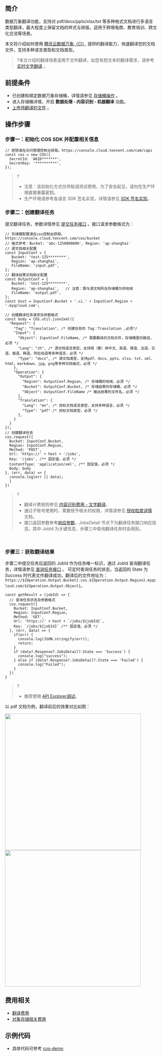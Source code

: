 ## 简介

数据万象翻译功能，支持对 pdf/docx/pptx/xlsx/txt 等多种格式文档进行多语言类型翻译，最大程度上保留文档的样式与排版，适用于跨境电商、教育培训、跨文化交流等场景。

本文将介绍如何使用 [腾讯云数据万象（CI）](https://cloud.tencent.com/document/product/460/84234) 提供的翻译能力，快速翻译您的文档文件，支持多种语言类型和文档类型。

>?本文介绍的翻译场景适用于文件翻译，如您有短文本的翻译需求，请参考 [实时文字翻译](https://cloud.tencent.com/document/product/460/83547) 。


## 前提条件

- 已创建和绑定数据万象存储桶，详情请参见 [存储桶操作](https://cloud.tencent.com/document/product/460/46483) 。
- 进入存储桶详情，开启 <b>数据处理 - 内容识别 - 机器翻译</b> 功能。
- [上传待翻译的文件](https://cloud.tencent.com/document/product/436/13321) 。


## 操作步骤

### 步骤一：初始化 COS SDK 并配置相关信息

```plaintext
// 密钥请在访问管理控制台获取。https://console.cloud.tencent.com/cam/capi
const cos = new COS({
  SecretId: 'AKID*******',
  SecretKey: '**********',
});
```

>?
>
>- 注意：该初始化方式仅供联调测试使用，为了安全起见，请勿在生产环境直接暴露密钥。
>- 生产环境请参考各语言 SDK 签名实现，详情请参见 [SDK 签名实现](https://cloud.tencent.com/document/product/436/7778#sdk-.E7.AD.BE.E5.90.8D.E5.AE.9E.E7.8E.B0)。


### 步骤二：创建翻译任务

提交翻译任务，参数详情参见 [提交任务接口](https://cloud.tencent.com/document/product/460/84799) 。接口请求参数格式为：

```
// 存储桶配置请在cos控制台获取。https://console.cloud.tencent.com/cos/bucket
// 格式参考：Bucket: 'abc-1250000000', Region: 'ap-shanghai'
// 源文档相关配置
const InputConf = {
   Bucket: 'test-125********',
   Region: 'ap-shanghai',
   FileName: 'input.pdf',
};
// 翻译结果文档相关配置
const OutputConf = {
   Bucket: 'test-125********',
   Region: 'ap-shanghai',   // 注意：需与源文档所在存储桶为同地域
   FileName: 'output.pdf',
};
const host = InputConf.Bucket + '.ci.' + InputConf.Region + '.myqcloud.com';

// 创建翻译任务请求及参数格式
const body = COS.util.json2xml({
  "Request": {
    "Tag": "Translation", /* 创建任务的 Tag：Translation ,必须*/
    "Input": {
      "Object": InputConf.FileName, /* 需要翻译的文档文件，存储桶里的路径，必须 */
      "Lang": "zh", /* 源文档语言类型，支持简（繁）体中文、英语、德语、法语、日语、俄语、韩语、阿拉伯语等多种语言，必须 */
      "Type": "docx", /* 源文档类型，支持pdf、docx、pptx、xlsx、txt、xml、html、markdown、jpg、png等多种文档格式，必须 */
    },
    "Operation": {
      "Output": {
        "Region": OutputConf.Region, /* 存储桶的地域，必须 */
        "Bucket": OutputConf.Bucket, /* 存储结果的存储桶，必须 */
        "Object": OutputConf.FileName /* 输出结果的文件名，必须 */
      },
      "Translation": {
        "Lang": "en", /* 目标文档语言类型，支持多种语言，必须 */
        "Type": "pdf" /* 目标文档类型，必须 */
      },
    }
  }
});
// 创建翻译任务
cos.request({
  Bucket: InputConf.Bucket,
  Region: InputConf.Region,
  Method: 'POST',
  Url: 'https://' + host + '/jobs',
  Key: '/jobs', /** 固定值，必须 */
  ContentType: 'application/xml', /** 固定值，必须 */
  Body: body
}, (err, data) => {
  console.log(err || data);
  }
})
```

>?
>
>- 翻译计费规则参见 [内容识别费用 - 文字翻译](https://cloud.tencent.com/document/product/460/58118#69f23fb5-0110-4768-b3e5-3473703c0980)。
>- 通过子账号使用时，需要授予相关的权限，详情请参见 [授权粒度详情](https://cloud.tencent.com/document/product/460/41741) 文档。
>- 接口返回参数参考[响应参数](https://cloud.tencent.com/document/product/460/84799#.E5.93.8D.E5.BA.94)，JobsDetail 节点下为翻译任务接口响应信息。其中 JobId 为关键信息，步骤三中查询翻译任务时会用到。

<br>

### 步骤三：获取翻译结果

步骤二中提交任务后返回的 JobId 作为任务唯一标识，通过 JobId 查询翻译任务，详情请参见 [查询任务接口](https://cloud.tencent.com/document/product/460/84765) 。
可定时查询任务的状态，当返回的 State 为 Success 时代表文件翻译成功，翻译后的文件地址为：`https://${Operation.Output.Bucket}.cos.${Operation.Output.Region}.myqcloud.com/${Operation.Output.Object}`。

```
const getResult = (jobId) => {
  // 查询任务状态及参数格式
  cos.request({
    Bucket: InputConf.Bucket,
    Region: InputConf.Region,
    Method: 'GET',
    Url: 'https://' + host + `/jobs/${jobId}`,
    Key: `/jobs/${jobId}` /** 固定值，必须 */
  }, (err, data) => {
    if(err) {
      console.log(JSON.stringify(err));
      return;
    }
    if (data?.Response?.JobsDetail?.State === 'Success') {
      console.log("success");
    } else if (data?.Response?.JobsDetail?.State === 'Failed') {
      console.log("Failed");
    }
  })
}
```

>?
>
>- 推荐使用 [API Explorer调试](https://console.cloud.tencent.com/api/explorer?Product=cos&Version=2018-11-26&Action=DescribeMediaJob)。

以 pdf 文档为例，翻译前后的效果对比如图：

<img src="https://qcloudimg.tencent-cloud.cn/raw/a2d2b49e2980ff4a1625967dd2910312.png" width="451"/>
<img src="https://qcloudimg.tencent-cloud.cn/raw/3bc5fc24c057e61071aa6047535ed948.png" width="450"/>


## 费用相关

- [翻译费用](https://cloud.tencent.com/document/product/460/58118)
- [对象存储相关费用](https://cloud.tencent.com/document/product/436/53482)


## 示例代码

- 具体代码可参考 [cos-demo](https://github.com/tencentyun/cos-demo/blob/main/translate-file/index.html)

